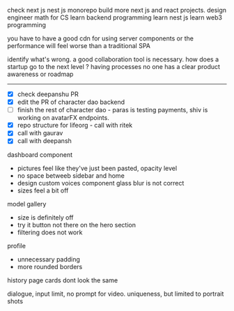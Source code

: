 check next js nest js monorepo
build more next js and react projects.
design engineer
math for CS
learn backend programming
learn nest js
learn web3 programming

you have to have a good cdn for using server components or the performance will feel worse than a traditional SPA

identify what's wrong.
a good collaboration tool is necessary.
how does a startup go to the next level ?
having processes
no one has a clear product awareness or roadmap


---
- [x] check deepanshu PR
- [x] edit the PR of character dao backend
- [ ] finish the rest of character dao - paras is testing payments, shiv is working on avatarFX endpoints.
- [x] repo structure for lifeorg - call with ritek
- [x] call with gaurav
- [x] call with deepansh

dashboard component
- pictures feel like they've just been pasted, opacity level
- no space betweeb sidebar and home
- design custom voices component glass blur is not correct
- sizes feel a bit off

model gallery
- size is definitely off
- try it button not there on the hero section
- filtering does not work

profile
- unnecessary padding
- more rounded borders

history page cards dont look the same

dialogue, input limit, no prompt for video.
uniqueness, but limited to portrait shots